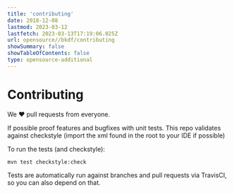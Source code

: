 ```yaml
---
title: 'contributing'
date: 2018-12-08
lastmod: 2023-03-12
lastfetch: 2023-03-13T17:19:06.025Z
url: opensource//bkdf/contributing
showSummary: false
showTableOfContents: false
type: opensource-additional
---
```

# Contributing

We ❤ pull requests from everyone.

If possible proof features and bugfixes with unit tests.
This repo validates against checkstyle (import the xml found in the root to your IDE if possible)

To run the tests (and checkstyle):

```shell
mvn test checkstyle:check
```

Tests are automatically run against branches and pull requests
via TravisCI, so you can also depend on that.
